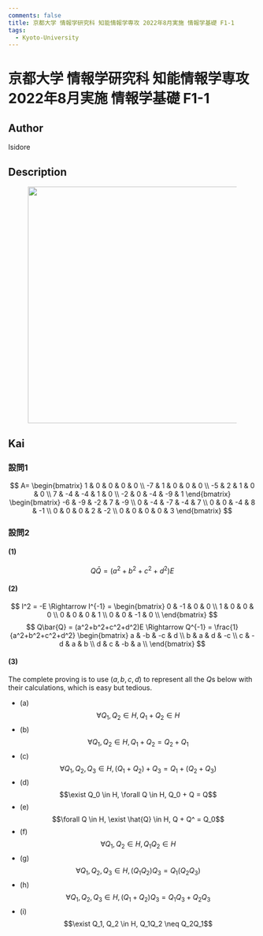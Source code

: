 ```yaml
---
comments: false
title: 京都大学 情報学研究科 知能情報学専攻 2022年8月実施 情報学基礎 F1-1
tags:
  - Kyoto-University
---
```

# 京都大学 情報学研究科 知能情報学専攻 2022年8月実施 情報学基礎 F1-1

## **Author**
Isidore

## **Description**
<figure style="text-align:center;">
  <img src="https://s2.loli.net/2024/06/27/KiB4xw9ncTDaLs7.png" width="480"/>
</figure>

## **Kai**
### 設問1

$$
A=
\begin{bmatrix}
    1 & 0 & 0 & 0 & 0 \\
    -7 & 1 & 0 & 0 & 0 \\
    -5 & 2 & 1 & 0 & 0 \\
    7 & -4 & -4 & 1 & 0 \\
    -2 & 0 & -4 & -9 & 1
\end{bmatrix}
\begin{bmatrix}
    -6 & -9 & -2 & 7 & -9 \\ 
    0 & -4 & -7 & -4 & 7 \\ 
    0 & 0 & -4 & 8 & -1 \\
    0 & 0 & 0 & 2 & -2 \\
    0 & 0 & 0 & 0 & 3 
\end{bmatrix}
$$

### 設問2
#### (1)

$$
Q\bar{Q} = (a^2+b^2+c^2+d^2)E 
$$

#### (2)

$$
I^2 = -E \Rightarrow I^{-1} = 
\begin{bmatrix}
    0 & -1 & 0 & 0 \\
    1 & 0 & 0 & 0 \\
    0 & 0 & 0 & 1 \\
    0 & 0 & -1 & 0 \\
\end{bmatrix}
$$
$$
Q\bar{Q} = (a^2+b^2+c^2+d^2)E \Rightarrow Q^{-1} = \frac{1}{a^2+b^2+c^2+d^2}
\begin{bmatrix}
    a & -b & -c & d \\
    b & a & d & -c \\
    c & -d & a & b \\
    d & c & -b & a \\
\end{bmatrix}
$$

#### (3)
The complete proving is to use $(a, b, c, d)$ to represent all the $Q$s below with their calculations, which is easy but tedious.
- (a)  $$\forall Q_1, Q_2 \in H, Q_1 + Q_2 \in H$$
- (b) $$\forall Q_1, Q_2 \in H, Q_1 + Q_2 = Q_2 + Q_1$$
- (c) $$\forall Q_1, Q_2, Q_3 \in H, (Q_1 + Q_2) + Q_3 = Q_1 + (Q_2 + Q_3) $$
- (d) $$\exist Q_0 \in H,  \forall Q \in H, Q_0 + Q = Q$$
- (e) $$\forall Q \in H, \exist \hat{Q} \in H,  Q + Q^ = Q_0$$
- (f) $$\forall Q_1, Q_2 \in H, Q_1Q_2 \in H$$
- (g) $$\forall Q_1, Q_2, Q_3 \in H, (Q_1Q_2)Q_3 = Q_1(Q_2Q_3)$$
- (h) $$\forall Q_1, Q_2, Q_3 \in H, (Q_1 + Q_2)Q_3 = Q_1Q_3 + Q_2Q_3$$
- (i) $$\exist Q_1, Q_2 \in H, Q_1Q_2 \neq Q_2Q_1$$
